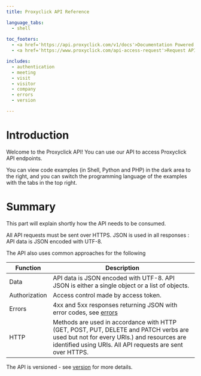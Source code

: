 ```yaml
---
title: Proxyclick API Reference

language_tabs:
  - shell
  
toc_footers:
  - <a href='https://api.proxyclick.com/v1/docs'>Documentation Powered by Proxyclick</a>
  - <a href='https://www.proxyclick.com/api-access-request'>Request API access</a>

includes:
  - authentication	
  - meeting
  - visit
  - visitor
  - company	
  - errors
  - version

---
```


# Introduction

Welcome to the Proxyclick API! You can use our API to access Proxyclick API endpoints.

You can view code examples (in Shell, Python and PHP) in the dark area to the right, and you can switch the programming language of the examples with the tabs in the top right.


# Summary

This part will explain shortly how the API needs to be consumed.

All API requests must be sent over HTTPS.
JSON is used in all responses : API data is JSON encoded with UTF-8.

The API also uses common approaches for the following

Function | Description
-------- | -----------
Data | API data is JSON encoded with UTF-8. API JSON is either a single object or a list of objects.
Authorization |	Access control made by access token.
Errors | 4xx and 5xx responses returning JSON with error codes, see [errors](#errors)
HTTP | Methods are used in accordance with HTTP (GET, POST, PUT, DELETE and PATCH verbs are used but not for every URIs.) and resources are identified using URIs. All API requests are sent over HTTPS.

The API is versioned - see [version](#version) for more details. 




